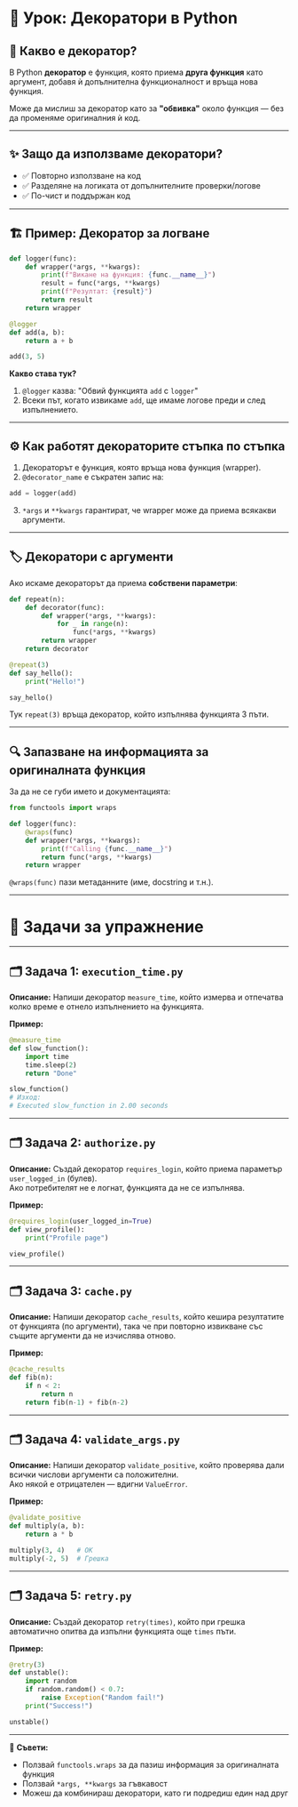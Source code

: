 # 🐍 Урок: Декоратори в Python

## 📌 Какво е декоратор?
В Python **декоратор** е функция, която приема **друга функция** като аргумент, добавя ѝ допълнителна функционалност и връща нова функция.

Може да мислиш за декоратор като за **"обвивка"** около функция — без да променяме оригиналния ѝ код.

---

## ✨ Защо да използваме декоратори?
- ✅ Повторно използване на код  
- ✅ Разделяне на логиката от допълнителните проверки/логове  
- ✅ По-чист и поддържан код  

---

## 🏗️ Пример: Декоратор за логване
```python
def logger(func):
    def wrapper(*args, **kwargs):
        print(f"Викане на функция: {func.__name__}")
        result = func(*args, **kwargs)
        print(f"Резултат: {result}")
        return result
    return wrapper

@logger
def add(a, b):
    return a + b

add(3, 5)
```
**Какво става тук?**
1. `@logger` казва: "Обвий функцията `add` с `logger`"
2. Всеки път, когато извикаме `add`, ще имаме логове преди и след изпълнението.

---

## ⚙️ Как работят декораторите стъпка по стъпка
1. Декораторът е функция, която връща нова функция (wrapper).
2. `@decorator_name` е съкратен запис на:
```python
add = logger(add)
```
3. `*args` и `**kwargs` гарантират, че wrapper може да приема всякакви аргументи.

---

## 🏷️ Декоратори с аргументи
Ако искаме декораторът да приема **собствени параметри**:
```python
def repeat(n):
    def decorator(func):
        def wrapper(*args, **kwargs):
            for _ in range(n):
                func(*args, **kwargs)
        return wrapper
    return decorator

@repeat(3)
def say_hello():
    print("Hello!")

say_hello()
```
Тук `repeat(3)` връща декоратор, който изпълнява функцията 3 пъти.

---

## 🔍 Запазване на информацията за оригиналната функция
За да не се губи името и документацията:
```python
from functools import wraps

def logger(func):
    @wraps(func)
    def wrapper(*args, **kwargs):
        print(f"Calling {func.__name__}")
        return func(*args, **kwargs)
    return wrapper
```
`@wraps(func)` пази метаданните (име, docstring и т.н.).

---

# 🧠 Задачи за упражнение

---

## 🗂️ Задача 1: `execution_time.py`
**Описание:**
Напиши декоратор `measure_time`, който измерва и отпечатва колко време е отнело изпълнението на функцията.

**Пример:**
```python
@measure_time
def slow_function():
    import time
    time.sleep(2)
    return "Done"

slow_function()
# Изход:
# Executed slow_function in 2.00 seconds
```

---

## 🗂️ Задача 2: `authorize.py`
**Описание:**
Създай декоратор `requires_login`, който приема параметър `user_logged_in` (булев).  
Ако потребителят не е логнат, функцията да не се изпълнява.

**Пример:**
```python
@requires_login(user_logged_in=True)
def view_profile():
    print("Profile page")

view_profile()
```

---

## 🗂️ Задача 3: `cache.py`
**Описание:**
Напиши декоратор `cache_results`, който кешира резултатите от функцията (по аргументи), така че при повторно извикване със същите аргументи да не изчислява отново.

**Пример:**
```python
@cache_results
def fib(n):
    if n < 2:
        return n
    return fib(n-1) + fib(n-2)
```

---

## 🗂️ Задача 4: `validate_args.py`
**Описание:**
Напиши декоратор `validate_positive`, който проверява дали всички числови аргументи са положителни.  
Ако някой е отрицателен — вдигни `ValueError`.

**Пример:**
```python
@validate_positive
def multiply(a, b):
    return a * b

multiply(3, 4)   # ОК
multiply(-2, 5)  # Грешка
```

---

## 🗂️ Задача 5: `retry.py`
**Описание:**
Създай декоратор `retry(times)`, който при грешка автоматично опитва да изпълни функцията още `times` пъти.

**Пример:**
```python
@retry(3)
def unstable():
    import random
    if random.random() < 0.7:
        raise Exception("Random fail!")
    print("Success!")

unstable()
```

---

📝 **Съвети:**
- Ползвай `functools.wraps` за да пазиш информация за оригиналната функция  
- Ползвай `*args, **kwargs` за гъвкавост  
- Можеш да комбинираш декоратори, като ги подредиш един над друг

